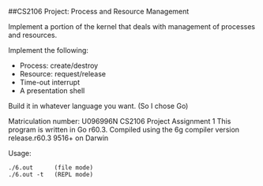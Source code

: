 ##CS2106 Project: Process and Resource Management

Implement a portion of the kernel that deals with management of processes and resources.

Implement the following:

* Process: create/destroy
* Resource: request/release
* Time-out interrupt
* A presentation shell

Build it in whatever language you want. (So I chose Go)

Matriculation number: U096996N
CS2106 Project Assignment 1
This program is written in Go r60.3.
Compiled using the 6g compiler version release.r60.3 9516+ on Darwin

Usage:

	./6.out      (file mode)
	./6.out -t   (REPL mode)